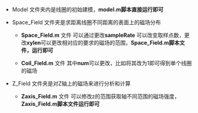 - Model 文件夹内是线圈的初始建模，**model.m脚本直接运行即可**

- Space_Field 文件夹是求距离线圈不同距离的表面上的磁场分布
	- **Space_Field.m** 文件 可以通过更改**sampleRate** 可以改变取样点数，更改**xylen**可以更改相对应的要求的磁场的范围，**Space_Field.m脚本文件，运行即可**
	
	- **Coil_Field.m** 文件 其中**num**可以更改，比如将其改为1即可得到单个线圈的磁场
- Z_Field 文件夹是对Z轴上的磁场来进行分析和计算
	- **Zaxis_Field.m** 文件 可以修改z的范围获取轴不同范围的磁场强度，**Zaxis_Field.m脚本文件运行即可**
